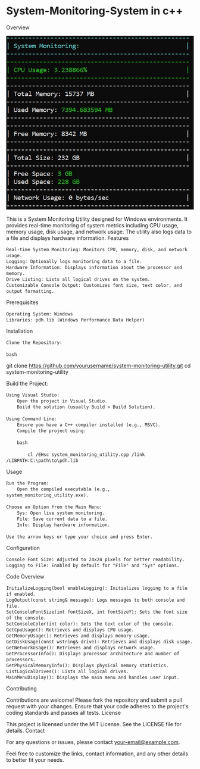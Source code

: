 # System-Monitoring-System in c++



Overview

<img src = "hi.jpg">

This is a System Monitoring Utility designed for Windows environments. It provides real-time monitoring of system metrics including CPU usage, memory usage, disk usage, and network usage. The utility also logs data to a file and displays hardware information.
Features

    Real-time System Monitoring: Monitors CPU, memory, disk, and network usage.
    Logging: Optionally logs monitoring data to a file.
    Hardware Information: Displays information about the processor and memory.
    Drive Listing: Lists all logical drives on the system.
    Customizable Console Output: Customizes font size, text color, and output formatting.

Prerequisites

    Operating System: Windows
    Libraries: pdh.lib (Windows Performance Data Helper)

Installation

    Clone the Repository:

    bash

git clone https://github.com/yourusername/system-monitoring-utility.git
cd system-monitoring-utility

Build the Project:

    Using Visual Studio:
        Open the project in Visual Studio.
        Build the solution (usually Build > Build Solution).

    Using Command Line:
        Ensure you have a C++ compiler installed (e.g., MSVC).
        Compile the project using:

        bash

            cl /EHsc system_monitoring_utility.cpp /link /LIBPATH:C:\path\to\pdh.lib

Usage

    Run the Program:
        Open the compiled executable (e.g., system_monitoring_utility.exe).

    Choose an Option from the Main Menu:
        Sys: Open live system monitoring.
        File: Save current data to a file.
        Info: Display hardware information.

    Use the arrow keys or type your choice and press Enter.

Configuration

    Console Font Size: Adjusted to 24x24 pixels for better readability.
    Logging to File: Enabled by default for "File" and "Sys" options.

Code Overview

    InitializeLogging(bool enableLogging): Initializes logging to a file if enabled.
    LogOutput(const string& message): Logs messages to both console and file.
    SetConsoleFontSize(int fontSizeX, int fontSizeY): Sets the font size of the console.
    SetConsoleColor(int color): Sets the text color of the console.
    GetCpuUsage(): Retrieves and displays CPU usage.
    GetMemoryUsage(): Retrieves and displays memory usage.
    GetDiskUsage(const wstring& drive): Retrieves and displays disk usage.
    GetNetworkUsage(): Retrieves and displays network usage.
    GetProcessorInfo(): Displays processor architecture and number of processors.
    GetPhysicalMemoryInfo(): Displays physical memory statistics.
    ListLogicalDrives(): Lists all logical drives.
    MainMenuDisplay(): Displays the main menu and handles user input.

Contributing

Contributions are welcome! Please fork the repository and submit a pull request with your changes. Ensure that your code adheres to the project's coding standards and passes all tests.
License

This project is licensed under the MIT License. See the LICENSE file for details.
Contact

For any questions or issues, please contact your-email@example.com.

Feel free to customize the links, contact information, and any other details to better fit your needs.
